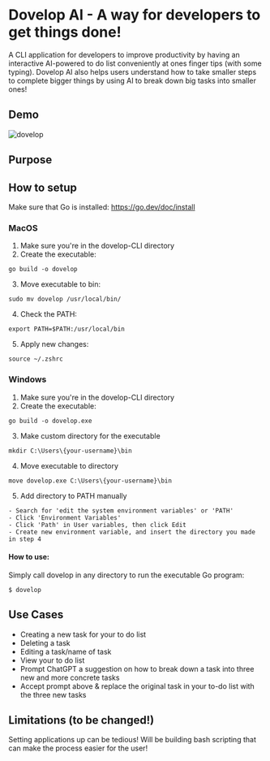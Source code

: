 # Dovelop AI - A way for developers to get things done!
A CLI application for developers to improve productivity by having an interactive AI-powered to do list conveniently at ones finger tips (with some typing).
Dovelop AI also helps users understand how to take smaller steps to complete bigger things by using AI to break down big tasks into smaller ones!

## Demo
![dovelop](https://github.com/user-attachments/assets/51ccea26-349a-46c3-8044-aaabe8d719d7)


## Purpose

## How to setup

Make sure that Go is installed: https://go.dev/doc/install

### MacOS
1. Make sure you're in the dovelop-CLI directory</br>
2. Create the executable:</br>
```
go build -o dovelop
```
3. Move executable to bin:</br>
```
sudo mv dovelop /usr/local/bin/
```
4. Check the PATH:</br>
```
export PATH=$PATH:/usr/local/bin
```
5. Apply new changes:</br>
```
source ~/.zshrc
```
### Windows
1. Make sure you're in the dovelop-CLI directory
2. Create the executable:</br>
```
go build -o dovelop.exe
```
3. Make custom directory for the executable</br>
```
mkdir C:\Users\{your-username}\bin
```
4. Move executable to directory</br>
```
move dovelop.exe C:\Users\{your-username}\bin
```
5. Add directory to PATH manually
```
- Search for 'edit the system environment variables' or 'PATH'
- Click 'Environment Variables'
- Click 'Path' in User variables, then click Edit
- Create new environment variable, and insert the directory you made in step 4
```
#### How to use:
Simply call dovelop in any directory to run the executable Go program: </br>
```
$ dovelop
```

## Use Cases
- Creating a new task for your to do list
- Deleting a task
- Editing a task/name of task
- View your to do list
- Prompt ChatGPT a suggestion on how to break down a task into three new and more concrete tasks
- Accept prompt above & replace the original task in your to-do list with the three new tasks
## Limitations (to be changed!)
Setting applications up can be tedious! Will be building bash scripting that can make the process easier for the user!
